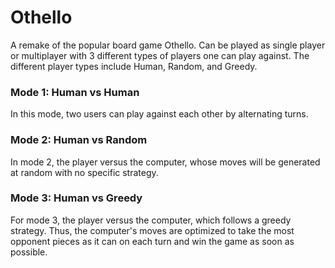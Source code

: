 # Othello

A remake of the popular board game Othello. Can be played as single player or multiplayer with 3 different types of players one can play against. The different player types include Human, Random, and Greedy.

### Mode 1: Human vs Human

In this mode, two users can play against each other by alternating turns.

### Mode 2: Human vs Random

In mode 2, the player versus the computer, whose moves will be generated at random with no specific strategy.

### Mode 3: Human vs Greedy

For mode 3, the player versus the computer, which follows a greedy strategy. Thus, the computer's moves are optimized to take the most opponent pieces as it can on each turn and win the game as soon as possible.
